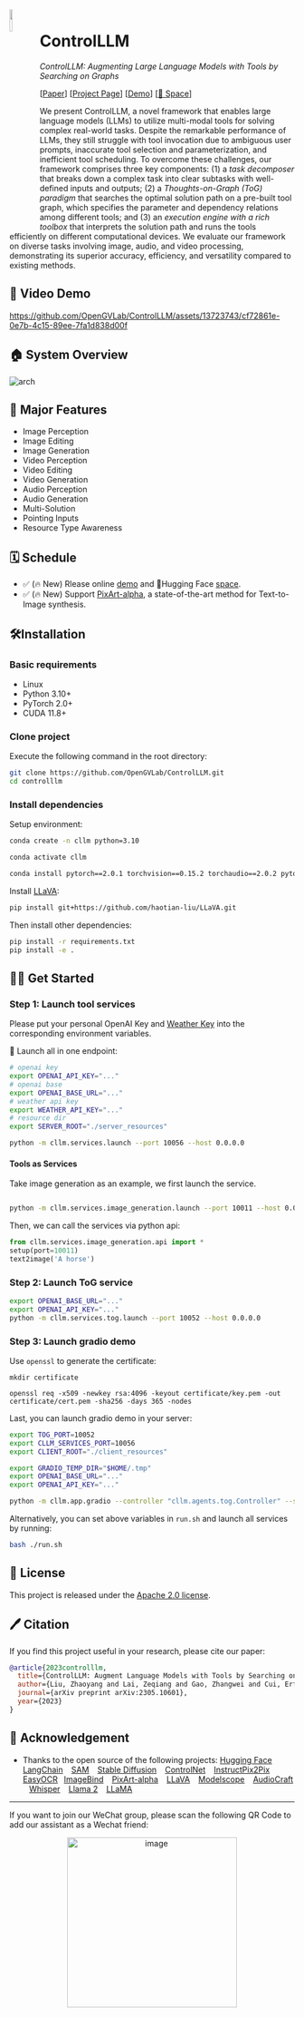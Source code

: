 <img src="https://github.com/OpenGVLab/ControlLLM/assets/13723743/5ee0314a-d983-444a-8671-88cc0b52b752" width=10% align="left" /> 

# ControlLLM

*ControlLLM: Augmenting Large Language Models with Tools by Searching on Graphs*

[[Paper](https://arxiv.org/abs/2310.17796)] [[Project Page](https://llava-vl.github.io/)] [[Demo](https://cllm.opengvlab.com)] [[🤗 Space](https://huggingface.co/spaces/OpenGVLab/ControlLLM)]

We present ControlLLM, a novel framework that enables large language models (LLMs) to utilize multi-modal tools for solving complex real-world tasks. Despite the remarkable performance of LLMs, they still struggle with tool invocation due to ambiguous user prompts, inaccurate tool selection and parameterization, and inefficient tool scheduling. To overcome these challenges, our framework comprises three key components: (1) a $\textit{task decomposer}$ that breaks down a complex task into clear subtasks with well-defined inputs and outputs; (2) a $\textit{Thoughts-on-Graph (ToG) paradigm}$ that searches the optimal solution path on a pre-built tool graph, which specifies the parameter and dependency relations among different tools; and (3) an $\textit{execution engine with a rich toolbox}$ that interprets the solution path and runs the tools efficiently on different computational devices. We evaluate our framework on diverse tasks involving image, audio, and video processing, demonstrating its superior accuracy, efficiency, and versatility compared to existing methods.


## 🤖 Video Demo

https://github.com/OpenGVLab/ControlLLM/assets/13723743/cf72861e-0e7b-4c15-89ee-7fa1d838d00f

## 🏠 System Overview

![arch](https://github.com/OpenGVLab/ControlLLM/assets/13723743/dd051971-e5f8-4eaf-96e8-79987ec67ab9#center)

## 🎁 Major Features 
- Image Perception
- Image Editing
- Image Generation
- Video Perception
- Video Editing
- Video Generation
- Audio Perception
- Audio Generation
- Multi-Solution
- Pointing Inputs
- Resource Type Awareness
  
## 🗓️ Schedule

- ✅ (🔥 New) Rlease online [demo](https://cllm.opengvlab.com) and 🤗Hugging Face [space](https://huggingface.co/spaces/OpenGVLab/ControlLLM).
- ✅ (🔥 New) Support [PixArt-alpha](https://github.com/PixArt-alpha/PixArt-alpha), a state-of-the-art method for Text-to-Image synthesis.

## 🛠️Installation

### Basic requirements

* Linux
* Python 3.10+
* PyTorch 2.0+
* CUDA 11.8+

### Clone project

Execute the following command in the root directory:

```bash
git clone https://github.com/OpenGVLab/ControlLLM.git
cd controlllm
```

### Install dependencies

Setup environment:

```bash
conda create -n cllm python=3.10

conda activate cllm

conda install pytorch==2.0.1 torchvision==0.15.2 torchaudio==2.0.2 pytorch-cuda=11.8 -c pytorch -c nvidia
```

Install [LLaVA](https://github.com/haotian-liu/LLaVA?tab=readme-ov-file):

```bash
pip install git+https://github.com/haotian-liu/LLaVA.git
```

Then install other dependencies:

```bash
pip install -r requirements.txt
pip install -e .
```

## 👨‍🏫 Get Started

### Step 1: Launch tool services

Please put your personal OpenAI Key and [Weather Key](https://www.visualcrossing.com/weather-api) into the corresponding environment variables. 

😬 Launch all in one endpoint: 
```bash
# openai key
export OPENAI_API_KEY="..."
# openai base
export OPENAI_BASE_URL="..."
# weather api key
export WEATHER_API_KEY="..."
# resource dir
export SERVER_ROOT="./server_resources"

python -m cllm.services.launch --port 10056 --host 0.0.0.0
```

#### Tools as Services

Take image generation as an example, we first launch the service.

```bash

python -m cllm.services.image_generation.launch --port 10011 --host 0.0.0.0

```

Then, we can call the services via python api:

```python
from cllm.services.image_generation.api import *
setup(port=10011)
text2image('A horse')
```


### Step 2: Launch ToG service

```bash
export OPENAI_BASE_URL="..."
export OPENAI_API_KEY="..."
python -m cllm.services.tog.launch --port 10052 --host 0.0.0.0
```

### Step 3: Launch gradio demo

Use `openssl` to generate the certificate:
```shell
mkdir certificate

openssl req -x509 -newkey rsa:4096 -keyout certificate/key.pem -out certificate/cert.pem -sha256 -days 365 -nodes
```

Last, you can launch gradio demo in your server:
```bash
export TOG_PORT=10052
export CLLM_SERVICES_PORT=10056
export CLIENT_ROOT="./client_resources"

export GRADIO_TEMP_DIR="$HOME/.tmp"
export OPENAI_BASE_URL="..."
export OPENAI_API_KEY="..."

python -m cllm.app.gradio --controller "cllm.agents.tog.Controller" --server-port 10003 --https
```

Alternatively, you can set above variables in `run.sh` and launch all services by running:
```bash
bash ./run.sh
```

## 🎫 License

This project is released under the [Apache 2.0 license](LICENSE).

## 🖊️ Citation

If you find this project useful in your research, please cite our paper:

```BibTeX
@article{2023controlllm,
  title={ControlLLM: Augment Language Models with Tools by Searching on Graphs},
  author={Liu, Zhaoyang and Lai, Zeqiang and Gao, Zhangwei and Cui, Erfei and Li, Zhiheng and Zhu, Xizhou and Lu, Lewei and Chen, Qifeng and Qiao, Yu and Dai, Jifeng and Wang, Wenhai},
  journal={arXiv preprint arXiv:2305.10601},
  year={2023}
}
```

## 🤝 Acknowledgement
- Thanks to the open source of the following projects:
    [Hugging Face](https://github.com/huggingface) &#8194;
    [LangChain](https://github.com/hwchase17/langchain) &#8194;
    [SAM](https://github.com/facebookresearch/segment-anything) &#8194;
    [Stable Diffusion](https://github.com/CompVis/stable-diffusion) &#8194; 
    [ControlNet](https://github.com/lllyasviel/ControlNet) &#8194; 
    [InstructPix2Pix](https://github.com/timothybrooks/instruct-pix2pix) &#8194; 
    [EasyOCR](https://github.com/JaidedAI/EasyOCR)&#8194;
    [ImageBind](https://github.com/facebookresearch/ImageBind) &#8194;
    [PixArt-alpha](https://github.com/PixArt-alpha/PixArt-alpha) &#8194;
    [LLaVA](https://github.com/haotian-liu/LLaVA?tab=readme-ov-file) &#8194;
    [Modelscope](https://modelscope.cn/my/overview) &#8194;
    [AudioCraft](https://github.com/facebookresearch/audiocraft) &#8194;
    [Whisper](https://github.com/openai/whisper) &#8194;
    [Llama 2](https://github.com/facebookresearch/llama) &#8194;
    [LLaMA](https://github.com/facebookresearch/llama/tree/llama_v1)&#8194;

--- 
If you want to join our WeChat group, please scan the following QR Code to add our assistant as a Wechat friend:
<p align="center"><img width="300" alt="image" src="https://github.com/OpenGVLab/DragGAN/assets/26198430/e3f0807f-956a-474e-8fd2-1f7c22d73997"></p> 
